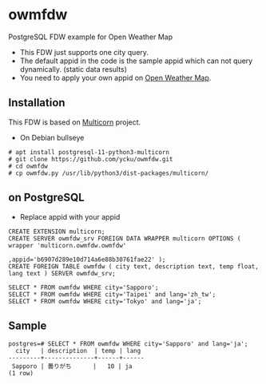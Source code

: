 # owmfdw
PostgreSQL FDW example for Open Weather Map

- This FDW just supports one city query.
- The default appid in the code is the sample appid which can not query dynamically. (static data results)
- You need to apply your own appid on [Open Weather Map](https://openweathermap.org/).

## Installation
This FDW is based on [Multicorn](https://multicorn.org/) project.

- On Debian bullseye 

```
# apt install postgresql-11-python3-multicorn
# git clone https://github.com/ycku/owmfdw.git
# cd owmfdw
# cp owmfdw.py /usr/lib/python3/dist-packages/multicorn/
```

## on PostgreSQL

- Replace appid with your appid

```
CREATE EXTENSION multicorn;
CREATE SERVER owmfdw_srv FOREIGN DATA WRAPPER multicorn OPTIONS ( wrapper 'multicorn.owmfdw.owmfdw'
                                                                 ,appid='b6907d289e10d714a6e88b30761fae22' );
CREATE FOREIGN TABLE owmfdw ( city text, description text, temp float, lang text ) SERVER owmfdw_srv;

SELECT * FROM owmfdw WHERE city='Sapporo';
SELECT * FROM owmfdw WHERE city='Taipei' and lang='zh_tw';
SELECT * FROM owmfdw WHERE city='Tokyo' and lang='ja';
```

## Sample

```
postgres=# SELECT * FROM owmfdw WHERE city='Sapporo' and lang='ja';
  city   | description  | temp | lang 
---------+--------------+------+------
 Sapporo | 曇りがち      |   10 | ja
(1 row)
```
